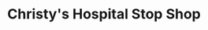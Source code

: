 ---
title: "Christy's Hospital Stop Shop"
url: /dublin/christys-hospital-stop-shop/
shop: Lebensmittel
---